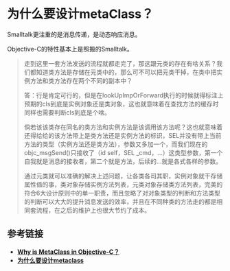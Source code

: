 # 为什么要设计metaClass？

Smalltalk更注重的是消息传递，是动态响应消息。

Objective-C的特性基本上是照搬的Smalltalk。

> 走到这里一套方法发送的流程就都走完了，那这跟元类的存在有啥关系？我们都知道类方法是存储在元类中的，那么可不可以把元类干掉，在类中把实例方法和类方法存在两个不同的副本中？
>
> 答：行是肯定可行的，但是在lookUpImpOrForward执行的时候就得标注上预期的cls到底是实例对象还是类对象，这也就意味着在查找方法的缓存时同样也需要判断cls到底是个啥。
> 
> 倘若该该类存在同名的类方法和实例方法是该调用该方法呢？这也就意味着还得给给的该方法带上是类方法还是实例方法的标识，SEL并没有带上当前方法的类型（实例方法还是类方法），参数又多加一个，而我们现在的objc_msgSend()只接收了（id self，SEL _cmd，...）这类型参数，第一个自我就是消息的接收者，第二个就是方法，后续的...就是各式各样的参数。
>
> 通过元类就可以准确的解决上述问题，让各类各司其职，实例对象就干存储属性值的事，类对象存储实例方法列表，元类对象存储类方法列表，完美的符合6大设计原则中的单一职责，而且忽略了对对象类型的判断和方法类型的判断可以大大的提升消息发送的效率，并且在不同种类的方法走的都是相同套流程，在之后的维护上也很大节约了成本。


## 参考链接
- **[Why is MetaClass in Objective-C？](https://www.jianshu.com/p/ea7c42e16da8)**
- **[为什么要设计metaclass](https://www.jianshu.com/p/7dfe5b369558)**